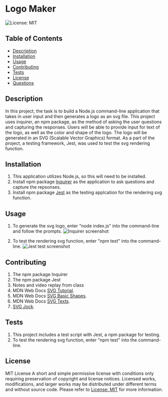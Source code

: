 # Logo Maker

 ![License: MIT](https://img.shields.io/badge/License-MIT-yellow.svg)

## Table of Contents
  - [Description](#description)
  - [Installation](#installation)
  - [Usage](#usage)
  - [Contributing](#contributing)
  - [Tests](#tests)
  - [License](#license)
  - [Questions](#questions)

## Description
In this project, the task is to build a Node.js command-line application that takes in user input and then generates a logo as an svg file. This project uses inquirer, an npm package, as the method of asking the user questions and capturing the responses. Users will be able to provide input for text of the logo, as well as the color and shape of the logo. The logo will be generated in an SVG (Scalable Vector Graphics) format. As a part of the project, a testing framework, Jest, was used to test the svg rendering function.

## Installation
1. This application utilizes Node.js, so this will need to be installed.
2. Install npm package [Inquirer](https://www.npmjs.com/package/inquirer) as the application to ask questions and capture the repsonses.
3. Install npm package [Jest](https://www.npmjs.com/package/jest) as the testing applcation for the rendering svg function.

## Usage
1. To generate the svg logo, enter "node index.js" into the command-line and follow the prompts.
![Inquirer screenshot](https://github.com/leesochay/logo-maker/blob/main/examples/Inquirer_Screenshot.png)

2. To test the rendering svg function, enter "npm test" into the command-line.
![Jest test screenshot](https://github.com/leesochay/logo-maker/blob/main/examples/Jest_testscreenshot.png)


## Contributing
1. The npm package Inquirer
2. The npm package Jest
3. Notes and video replay from class
4. MDN Web Docs [SVG Tutorial](https://developer.mozilla.org/en-US/docs/Web/SVG/Tutorial).
5. MDN Web Docs [SVG Basic Shapes](https://developer.mozilla.org/en-US/docs/Web/SVG/Tutorial/Basic_Shapes).
6. MDN Web Docs [SVG Texts](https://developer.mozilla.org/en-US/docs/Web/SVG/Tutorial/Texts).
7. [SVG Jock](https://marketplace.visualstudio.com/items?itemName=jock.svg).

## Tests
1. This project includes a test script with Jest, a npm package for testing.
2. To test the rendering svg function, enter "npm test" into the command-line.

## License
MIT License
A short and simple permissive license with conditions only requiring preservation of copyright and license notices. Licensed works, modifications, and larger works may be distributed under different terms and without source code. Please refer to [License: MIT](https://choosealicense.com/licenses/mit/) for more information.
